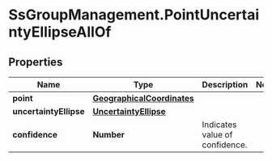 # SsGroupManagement.PointUncertaintyEllipseAllOf

## Properties

Name | Type | Description | Notes
------------ | ------------- | ------------- | -------------
**point** | [**GeographicalCoordinates**](GeographicalCoordinates.md) |  | 
**uncertaintyEllipse** | [**UncertaintyEllipse**](UncertaintyEllipse.md) |  | 
**confidence** | **Number** | Indicates value of confidence. | 


